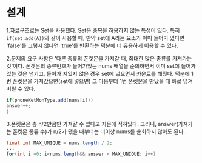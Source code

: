 설계
=============

1.자료구조로는 Set을 사용했다. Set은 중복을 허용하지 않는 특성이 있다. 특히 ``if(set.add(A))``와 같이 사용할 때, 만약 set에 A라는 요소가 이미 들어가 있다면 'false'를 그렇지 않다면 'true'를 반환하는 덕분에 더 유용하게 이용할 수 있다.

2.문제의 요구 사항은 '다른 종류의 폰켓몬을 가져갈 때, 최대한 많은 종류를 가져가는 것'이다. 폰켓몬의 종류번호가 들어가있는 nums 배열을 순회하면서 이미 set에 들어가 있는 것은 넘기고, 들어가 지있지 않은 경우 set에 넣으면서 카운트를 해줬다. 덕분에 1번 폰켓몬을 가져갔으면(set에 넣으면) 그 다음부터 1번 폰켓몬을 만났을 때 바로 넘겨버릴 수 있다.

```java
if(phoneKetMonType.add(nums[i]))
answer++;
} 
```

3.폰켓몬은 총 n/2만큼만 가져갈 수 있다고 지문에 적혀있다. 그러니, answer(가져가는 폰켓몬 종류 수)가 n/2가 됐을 때부터는 더이상 nums를 순회하지 않아도 된다.

```java
final int MAX_UNIQUE = nums.length / 2;
...
for(int i =0; i<nums.length&& answer < MAX_UNIQUE; i++)
```
